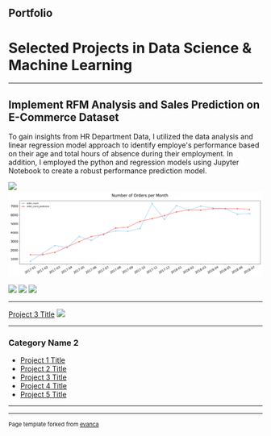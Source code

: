 ## Portfolio

# Selected Projects in Data Science & Machine Learning

---

## Implement RFM Analysis and Sales Prediction on E-Commerce Dataset

To gain insights from HR Department Data, I utilized the data analysis and linear regression model approach to identify employe's performance based on their age and total hours of absence during their employment. In addition, I employed the python and regression models using Jupyter Notebook to create a robust performance prediction model.

<img src="images/customer-segmentation.png"/>

<img src="https://github.com/rfajri27/ds-test/raw/main/images/sales-prediction.png"/>

[![](https://img.shields.io/badge/Python-white?logo=Python)](#) [![](https://img.shields.io/badge/Jupyter-white?logo=Jupyter)](#) [![](https://img.shields.io/badge/TensorFlow-white?logo=tensorflow)](#)

---
[Project 3 Title](http://example.com/)
<img src="images/dummy_thumbnail.jpg?raw=true"/>

---

### Category Name 2

- [Project 1 Title](http://example.com/)
- [Project 2 Title](http://example.com/)
- [Project 3 Title](http://example.com/)
- [Project 4 Title](http://example.com/)
- [Project 5 Title](http://example.com/)

---




---
<p style="font-size:11px">Page template forked from <a href="https://github.com/evanca/quick-portfolio">evanca</a></p>
<!-- Remove above link if you don't want to attibute -->
